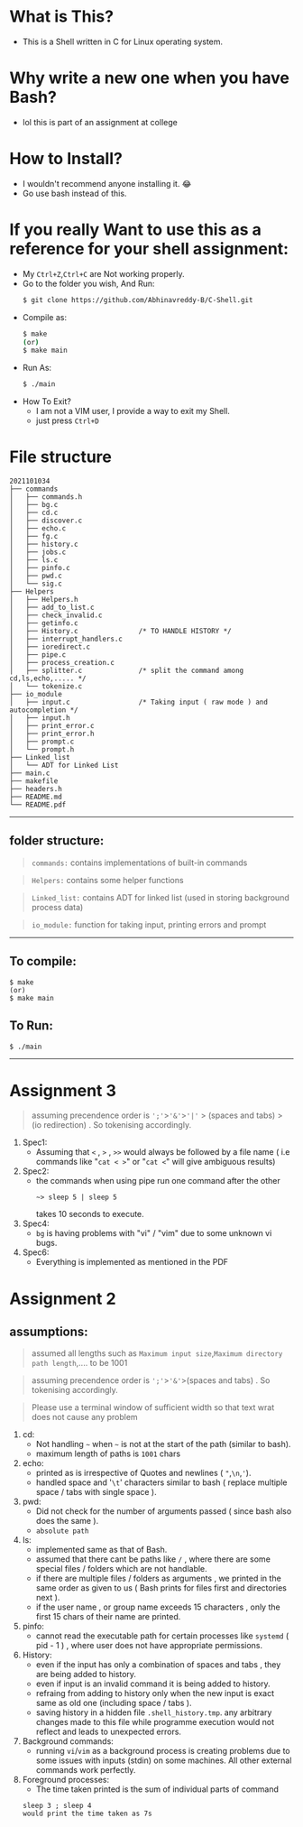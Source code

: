 # What is This?
* This is a Shell written in C for Linux operating system.

# Why write a new one when you have Bash?
* lol this is part of an assignment at college

# How to Install?
* I wouldn't recommend anyone installing it. 😂
* Go use bash instead of this.

# If you really Want to use this as a reference for your shell assignment:
* My `Ctrl+Z`,`Ctrl+C` are Not working properly.
* Go to the folder you wish, And Run:
    ```sh
    $ git clone https://github.com/Abhinavreddy-B/C-Shell.git
    ```
* Compile as:
    ```sh
    $ make
    (or)
    $ make main
    ```
* Run As:
    ```sh
    $ ./main
    ```
* How To Exit?
    * I am not a VIM user, I provide a way to exit my Shell.
    * just press `Ctrl+D`


# File structure
```
2021101034
├── commands
│   ├── commands.h
│   ├── bg.c
│   ├── cd.c
│   ├── discover.c
│   ├── echo.c
│   ├── fg.c
│   ├── history.c
│   ├── jobs.c
│   ├── ls.c
│   ├── pinfo.c
│   ├── pwd.c
│   └── sig.c
├── Helpers
│   ├── Helpers.h
│   ├── add_to_list.c
│   ├── check_invalid.c
│   ├── getinfo.c
│   ├── History.c               /* TO HANDLE HISTORY */
│   ├── interrupt_handlers.c
│   ├── ioredirect.c
│   ├── pipe.c
│   ├── process_creation.c
│   ├── splitter.c              /* split the command among cd,ls,echo,..... */
│   └── tokenize.c
├── io_module
│   ├── input.c                 /* Taking input ( raw mode ) and autocompletion */
│   ├── input.h
│   ├── print_error.c
│   ├── print_error.h
│   ├── prompt.c
│   └── prompt.h
├── Linked_list
│   └── ADT for Linked List
├── main.c
├── makefile
├── headers.h
├── README.md
└── README.pdf

```
<hr>

## folder structure:
 > `commands:` contains implementations of built-in commands

 > `Helpers:` contains some helper functions 

 > `Linked_list:` contains ADT for linked list (used in storing background process data)

 > `io_module:` function for taking input, printing errors and prompt

<hr>

## To compile:
 ```
 $ make
 (or)
 $ make main
 ```

## To Run:
 ```
 $ ./main
 ```

<hr>

# Assignment 3
 > assuming precendence order is `';'`>`'&'`>`'|'` > (spaces and tabs) > (io redirection) . So tokenising accordingly.

1. Spec1:
    * Assuming that `<` , `>` , `>>` would always be followed by a file name ( i.e commands like "`cat < >`" or "`cat <`" will give ambiguous results)
2. Spec2:
    * the commands when using pipe run one command after the other 
        ```
        ~> sleep 5 | sleep 5
        ```
        takes 10 seconds to execute.
3. Spec4:
    * `bg` is having problems with "vi" / "vim" due to some unknown vi bugs.
4. Spec6:
    * Everything is implemented as mentioned in the PDF
    
# Assignment 2
## assumptions:
 > assumed all lengths such as  `Maximum input size`,`Maximum directory path length`,.... to be 1001

 > assuming precendence order is `';'`>`'&'`>(spaces and tabs) . So tokenising accordingly.

 > Please use a terminal window of sufficient width so that text wrat does not cause any problem
 
1. cd:
    * Not handling `~` when `~` is not at the start of the path (similar to bash).
    * maximum length of paths is `1001` chars
2. echo:
    * printed as is irrespective of  Quotes and newlines ( `"`,`\n`,`'`).
    * handled space and '`\t`' characters similar to bash ( replace multiple space / tabs with single space ).
3. pwd:
    * Did not check for the number of arguments passed ( since bash also does the same ).
    * `absolute path`
4. ls:
    * implemented same as that of Bash.
    * assumed that there cant be paths like `/` , where there are some special files / folders which are not handlable.
    * if there are multiple files / folders as arguments , we printed in the same order as given to us ( Bash prints for files first and directories next ).
    * if the user name , or group name exceeds 15 characters , only the first 15 chars of their name are printed.
5. pinfo:
    * cannot read the executable path for certain processes like `systemd` ( pid - 1 ) , where user does not have appropriate permissions.
6. History:
    * even if the input has only a combination of spaces and tabs , they are being added to history.
    * even if input is an invalid command it is being added to history.
    * refraing from adding to history only when the new input is exact same as old one (including space / tabs ).
    * saving history in a hidden file `.shell_history.tmp`. any arbitrary changes made to this file while programme execution would not reflect and leads to unexpected errors.
8. Background commands:
    * running `vi`/`vim` as a background process is creating problems due to some issues with inputs (stdin) on some machines. All other external commands work perfectly.
9. Foreground processes:
    * The time taken printed is the sum of individual parts of  command
     ```
     sleep 3 ; sleep 4
     would print the time taken as 7s
     ```
